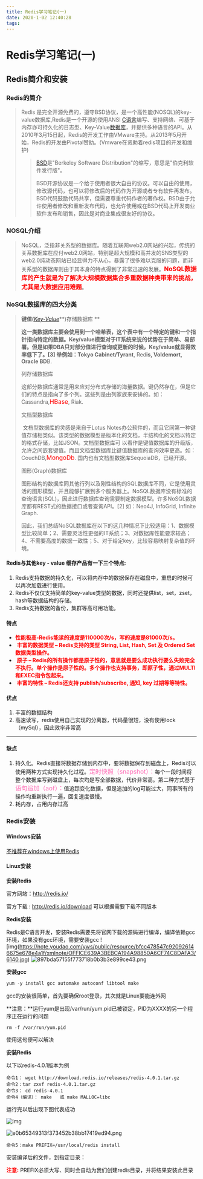 ```yaml
---
title: Redis学习笔记(一)
date: 2020-1-02 12:40:28
tags:
---
```

# Redis学习笔记(一)

## Redis简介和安装

###  Redis的简介

>  Redis 是完全开源免费的，遵守BSD协议，是一个高性能(NOSQL)的key-value数据库,Redis是一个开源的使用ANSI [C语言](https://baike.baidu.com/item/C语言)编写、支持网络、可基于内存亦可持久化的日志型、Key-Value[数据库](https://baike.baidu.com/item/数据库)，并提供多种语言的API。从2010年3月15日起，Redis的开发工作由VMware主持。从2013年5月开始，Redis的开发由Pivotal赞助。(Vmware在资助着redis项目的开发和维护) 
>
> > [BSD](https://baike.baidu.com/item/BSD)是"Berkeley Software Distribution"的缩写，意思是"伯克利软件发行版"。
> >
> > BSD开源协议是一个给于使用者很大自由的协议。可以自由的使用，修改源代码，也可以将修改后的代码作为开源或者专有软件再发布。BSD代码鼓励代码共享，但需要尊重代码作者的著作权。BSD由于允许使用者修改和重新发布代码，也允许使用或在BSD代码上开发商业软件发布和销售，因此是对商业集成很友好的协议。

### NOSQL介绍

> NoSQL，泛指非关系型的数据库。随着互联网web2.0网站的兴起，传统的关系数据库在应付web2.0网站，特别是超大规模和高并发的SNS类型的web2.0纯动态网站已经显得力不从心，暴露了很多难以克服的问题，而非关系型的数据库则由于其本身的特点得到了非常迅速的发展。**<font color=red size=3>NoSQL数据库的产生就是为了解决大规模数据集合多重数据种类带来的挑战，尤其是大数据应用难题</font>**。  

### NoSQL数据库的四大分类

> **键值(**[*Key-Value*](https://baike.baidu.com/item/Key-Value)**)存储数据库         **
>
> **这一类数据库主要会使用到一个哈希表，这个表中有一个特定的键和一个指针指向特定的数据。Key/value模型对于IT系统来说的优势在于简单、易部署。但是如果DBA只对部分值进行查询或更新的时候，Key/value就显得效率低下了。[3]  举例如：Tokyo Cabinet/Tyrant**, Red**is, Voldemort, Oracle BD**B. 
>
> 列存储数据库
>
> ​      这部分数据库通常是用来应对分布式存储的海量数据。键仍然存在，但是它们的特点是指向了多个列。这些列是由列家族来安排的。如：Cassandra,<font color=red size=3>HBase</font>, Riak. 
>
> 文档型数据库
>
> ​       文档型数据库的灵感是来自于Lotus Notes办公软件的，而且它同第一种键值存储相类似。该类型的数据模型是版本化的文档，半结构化的文档以特定的格式存储，比如JSON。文档型数据库可 以看作是键值数据库的升级版，允许之间嵌套键值。而且文档型数据库比键值数据库的查询效率更高。如：CouchDB,<font color=red size=3>MongoDb</font>. 国内也有文档型数据库SequoiaDB，已经开源。 
>
> 图形(Graph)数据库
>
> ​        图形结构的数据库同其他行列以及刚性结构的SQL数据库不同，它是使用灵活的图形模型，并且能够扩展到多个服务器上。NoSQL数据库没有标准的查询语言(SQL)，因此进行数据库查询需要制定数据模型。许多NoSQL数据库都有REST式的数据接口或者查询API。[2]  如：Neo4J, InfoGrid, Infinite Graph.
>
> ​       因此，我们总结NoSQL数据库在以下的这几种情况下比较适用：1、数据模型比较简单；2、需要灵活性更强的IT系统；3、对数据库性能要求较高；4、不需要高度的数据一致性；5、对于给定key，比较容易映射复杂值的环境。 

#### Redis与其他key - value 缓存产品有一下三个特点:

1.  Redis支持数据的持久化，可以将内存中的数据保存在磁盘中，重启的时候可以再次加载进行使用。 
2.  Redis不仅仅支持简单的key-value类型的数据，同时还提供list，set，zset，hash等数据结构的存储。 
3.  Redis支持数据的备份，集群等高可用功能。 

#### 特点

- **<font color=red>性能极高-Redis能读的速度是110000次/s，写的速度是81000次/s。</font>**
- <font color=red> **丰富的数据类型 – Redis支持的类型 String, List, Hash, Set 及 Ordered Set 数据类型操作。** </font>
- <font color=red> **原子 – Redis的所有操作都是原子性的，意思就是要么成功执行要么失败完全不执行。单个操作是原子性的。多个操作也支持事务，即原子性，通过MULTI和EXEC指令包起来。** </font>
- <font color=red> **丰富的特性 – Redis还支持 publish/subscribe, 通知, key 过期等等特性。** </font>

 #### 优点
1. 丰富的数据结构
2. 高速读写，redis使用自己实现的分离器，代码量很短，没有使用lock（mySql），因此效率非常高
---
#### 缺点
1. 持久化。Redis直接将数据存储到内存中，要将数据保存到磁盘上，Redis可以使用两种方式实现持久化过程。<font color=hotpink size=3>定时快照（snapshot）：</font>每个一段时间将整个数据库写到磁盘上，每次均是写全部数据，代价非常高。第二种方式基于<font color=hotpink size=3>语句追加（aof）：</font>值追踪变化数据，但是追加的log可能过大，同事所有的操作均重新执行一遍，回复速度很慢。
2. 耗内存，占用内存过高

### Redis安装

#### Windows安装

<u>不推荐在windows上使用Redis</u>

#### Linux安装

**安装Redis**

官方网站：http://redis.io/

官方下载 : http://redis.io/download 可以根据需要下载不同版本

**Redis安装**

Redis是C语言开发，安装Redis需要先将官网下载的源码进行编译，编译依赖gcc环境，如果没有gcc环境，需要安装gcc 
![img(https://note.youdao.com/yws/public/resource/bfcc478547c920926146675e678e4a1f/xmlnote/OFFICE639A3BEBCA194A98850A6CF74C8DAFA3/6140.jpg) 
![897bda57155f773718b0b3b3e899ce43.png](en-resource://database/537:1)


**安装gcc**

~~~java
yum -y install gcc automake autoconf libtool make
~~~

 gcc的安装很简单，首先要确保root登录，其次就是Linux要能连外网 

**注意：**运行yum是出现/var/run/yum.pid已被锁定，PID为XXXX的另一个程序正在运行的问题

~~~Linux
rm -f /var/run/yum.pid
~~~~

使用这句便可以解决

**安装Redis**

以下以redis-4.0.1版本为例

~~~
命令1： wget http://download.redis.io/releases/redis-4.0.1.tar.gz
命令2：tar zxvf redis-4.0.1.tar.gz
命令3： cd redis-4.0.1
命令4（编译）： make   或 make MALLOC=libc  
~~~

运行完以后出现下图代表成功

 ![img](https://note.youdao.com/yws/public/resource/bfcc478547c920926146675e678e4a1f/xmlnote/OFFICEFF162BC606A84C428CA958BBEB31E245/6141) 
 
![e0b65349313f373452b38bb17419ed94.png](en-resource://database/538:1)


~~~linux
命令5：make PREFIX=/usr/local/redis install
~~~

安装编译后的文件，到指定目录：

**<font color=red>注意:</font>** PREFIX必须大写、同时会自动为我们创建redis目录，并将结果安装此目录 